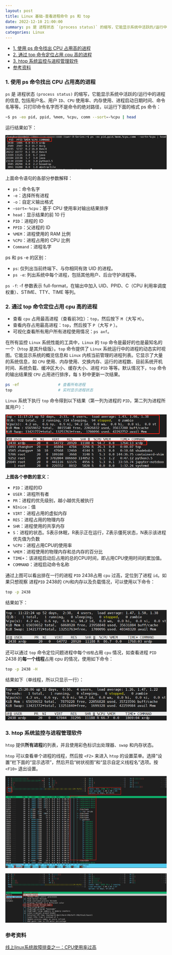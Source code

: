 ```yaml
---
layout: post
title: Linux 基础-查看进程命令 ps 和 top
date: 2022-12-10 21:00:00
summary: ps 是 进程状态 `(process status)` 的缩写，它能显示系统中活跃的/运行中的进程的信息, 包括用户名、用户 `ID`、`CPU` 使用率、内存使用、进程启动日期时间、命令名等等。
categories: Linux
---
```


- [1. 使用 ps 命令找出 CPU 占用高的进程](#1-使用-ps-命令找出-cpu-占用高的进程)
- [2. 通过 top 命令定位占用 cpu 高的进程](#2-通过-top-命令定位占用-cpu-高的进程)
- [3. htop 系统监控与进程管理软件](#3-htop-系统监控与进程管理软件)
- [参考资料](#参考资料)

### 1. 使用 ps 命令找出 CPU 占用高的进程

`ps` 是 进程状态 `(process status)` 的缩写，它能显示系统中活跃的/运行中的进程的信息, 包括用户名、用户 `ID`、`CPU` 使用率、内存使用、进程启动日期时间、命令名等等。只打印命令名字而不是命令的绝对路径，以运行下面的格式 ps 命令：

```bash
~$ ps -eo pid, ppid, %mem, %cpu, comm --sort=-%cpu | head
```
运行结果如下：

![image](../images/linux_basic/fe9c61ae-8f3a-4e13-9285-1a7c84927fa1.png)

上面命令语句的各部分参数解释：

* `ps`：命令名字
* `-e`：选择所有进程
* `-o`：自定义输出格式
* `–sort=-%cpu`：基于 CPU 使用率对输出结果排序
* `head`：显示结果的前 10 行
* `PID`：进程的 ID
* `PPID`：父进程的 ID
* `%MEM`：进程使用的 RAM 比例
* `%CPU`：进程占用的 CPU 比例
* `Command`：进程名字

ps 和 ps -e 的区别：

- `ps`: 仅列出当前终端下、与你相同有效 UID 的进程。
- `ps -e`: 列出系统中每个进程，包括其他用户、后台守护进程等。

`ps -f`: -f 参数表示 full-format，在输出中加入 UID、PPID、C（CPU 利用率调度权重）、STIME、TTY、TIME 等列。

### 2. 通过 top 命令定位占用 cpu 高的进程

* 查看 `cpu` 占用最高进程（查看前3位）：`top`，然后按下 `M`（大写 `M`）。
* 查看内存占用最高进程：`top`，然后按下 `P`（大写 `P` ）。
* 可视化查看所有用户所有进程使用情况：`ps axf`。

在所有监控 `Linux` 系统性能的工具中，`Linux` 的 `top` 命令是最好的也是最知名的一个（`htop` 是其升级版）。`top` 命令提供了 `Linux` 系统运行中的进程的动态实时视图。它能显示系统的概览信息和 `Linux` 内核当前管理的进程列表。它显示了大量的系统信息，如 `CPU` 使用、内存使用、交换内存、运行的进程数、目前系统开机时间、系统负载、缓冲区大小、缓存大小、进程 `PID` 等等。默认情况下，`top` 命令的输出结果按 `CPU` 占用进行排序，每 `5` 秒中更新一次结果。

```bash
ps -ef                 # 查看所有进程
top                    # 实时显示进程状态
```
`Linux` 系统下执行 `top` 命令得到以下结果（第一列为进程的 `PID`，第二列为进程所属用户）：

![image](../images/linux_basic/60434a88-d703-43b8-88c5-ea61dfc4f793.png)

**上图各个参数的意义：**

* `PID`：进程的ID
* `USER`：进程所有者
* `PR`：进程的优先级别，越小越优先被执行
* `NInice`：值
* `VIRT`：进程占用的虚拟内存
* `RES`：进程占用的物理内存
* `SHR`：进程使用的共享内存
* `S`：进程的状态。S表示休眠，R表示正在运行，Z表示僵死状态，N表示该进程优先值为负数
* `%CPU`：进程占用CPU的使用率
* `%MEM`：进程使用的物理内存和总内存的百分比
* `TIME+`：该进程启动后占用的总的CPU时间，即占用CPU使用时间的累加值。
* `COMMAND`：进程启动命令名称

通过上图可以看出排在一行的进程 `PID` 2438占用 `cpu` 过高，定位到了进程 `id`。如果只想观察 进程`PID` 2438的 `CPU`和内存以及负载情况，可以使用以下命令：

```bash
top -p 2438
```
结果如下：

![image](../images/linux_basic/74dede33-9491-4a06-8bee-aa789daed0df.png)

还可以通过 `top` 命令定位问题进程中每个`线程`占用 `cpu` 情况，如查看进程 `PID` 2438 的**每一个线程**占用 cpu 的情况，使用如下命令：

```bash
top -p 2438 -H
```
结果如下（单线程，所以只显示一行）：

![image](../images/linux_basic/0f1d4c73-962e-4f86-ac84-83d629539f00.png)

### 3. htop 系统监控与进程管理软件

`htop` 提供**所有进程**的列表，并且使用彩色标识出处理器、`swap` 和内存状态。

`htop` 可以查看单个进程的线程，然后按 `<F2>` 来进入 `htop` 的设置菜单。选择“设置”栏下面的“显示选项”，然后开启“树状视图”和“显示自定义线程名”选项。按 `<F10>` 退出设置。

![image](../images/linux_basic/f1d7359b-92b4-4074-84d4-0a381aaf4d1b.png)

![image](../images/linux_basic/22ce3092-92be-4333-ac84-38f7ab7f2730.png)

### 参考资料
[线上linux系统故障排查之一：CPU使用率过高](https://www.jianshu.com/p/6d573e42310a)